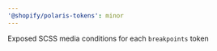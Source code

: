 ```yaml
---
'@shopify/polaris-tokens': minor
---
```


Exposed SCSS media conditions for each `breakpoints` token
